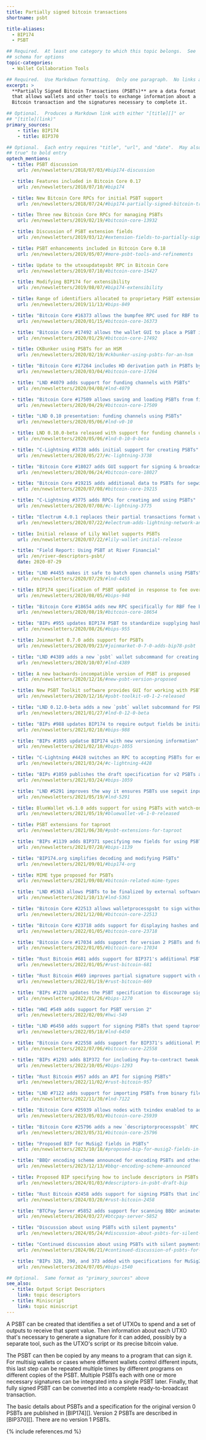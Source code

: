 ```yaml
---
title: Partially signed bitcoin transactions
shortname: psbt

title-aliases:
  - BIP174
  - PSBT

## Required.  At least one category to which this topic belongs.  See
## schema for options
topic-categories:
  - Wallet Collaboration Tools

## Required.  Use Markdown formatting.  Only one paragraph.  No links allowed.
excerpt: >
  **Partially Signed Bitcoin Transactions (PSBTs)** are a data format
  that allows wallets and other tools to exchange information about a
  Bitcoin transaction and the signatures necessary to complete it.

## Optional.  Produces a Markdown link with either "[title][]" or
## "[title](link)"
primary_sources:
    - title: BIP174
    - title: BIP370

## Optional.  Each entry requires "title", "url", and "date".  May also use "feature:
## true" to bold entry
optech_mentions:
  - title: PSBT discussion
    url: /en/newsletters/2018/07/03/#bip174-discussion

  - title: Features included in Bitcoin Core 0.17
    url: /en/newsletters/2018/07/10/#bip174

  - title: New Bitcoin Core RPCs for initial PSBT support
    url: /en/newsletters/2018/07/24/#bip174-partially-signed-bitcoin-transaction-psbt-support-merged

  - title: Three new Bitcoin Core RPCs for managing PSBTs
    url: /en/newsletters/2019/02/19/#bitcoin-core-13932

  - title: Discussion of PSBT extension fields
    url: /en/newsletters/2019/03/12/#extension-fields-to-partially-signed-bitcoin-transactions-psbts

  - title: PSBT enhancements included in Bitcoin Core 0.18
    url: /en/newsletters/2019/05/07/#more-psbt-tools-and-refinements

  - title: Update to the utxoupdatepsbt RPC in Bitcoin Core
    url: /en/newsletters/2019/07/10/#bitcoin-core-15427

  - title: Modifying BIP174 for extensibility
    url: /en/newsletters/2019/08/07/#bip174-extensibility

  - title: Range of identifiers allocated to proprietary PSBT extensions
    url: /en/newsletters/2019/11/13/#bips-849

  - title: "Bitcoin Core #16373 allows the bumpfee RPC used for RBF to return a PSBT"
    url: /en/newsletters/2020/01/15/#bitcoin-core-16373

  - title: "Bitcoin Core #17492 allows the wallet GUI to place a PSBT in the clipboard"
    url: /en/newsletters/2020/01/29/#bitcoin-core-17492

  - title: CKBunker using PSBTs for an HSM
    url: /en/newsletters/2020/02/19/#ckbunker-using-psbts-for-an-hsm

  - title: "Bitcoin Core #17264 includes HD derivation path in PSBTs by default"
    url: /en/newsletters/2020/03/04/#bitcoin-core-17264

  - title: "LND #4079 adds support for funding channels with PSBTs"
    url: /en/newsletters/2020/04/08/#lnd-4079

  - title: "Bitcoin Core #17509 allows saving and loading PSBTs from files"
    url: /en/newsletters/2020/04/29/#bitcoin-core-17509

  - title: "LND 0.10 presentation: funding channels using PSBTs"
    url: /en/newsletters/2020/05/06/#lnd-v0-10

  - title: LND 0.10.0-beta released with support for funding channels using PSBTs
    url: /en/newsletters/2020/05/06/#lnd-0-10-0-beta

  - title: "C-Lightning #3738 adds initial support for creating PSBTs"
    url: /en/newsletters/2020/05/27/#c-lightning-3738

  - title: "Bitcoin Core #18027 adds GUI support for signing & broadcasting PSBTs"
    url: /en/newsletters/2020/06/24/#bitcoin-core-18027

  - title: "Bitcoin Core #19215 adds additional data to PSBTs for segwit inputs"
    url: /en/newsletters/2020/07/08/#bitcoin-core-19215

  - title: "C-Lightning #3775 adds RPCs for creating and using PSBTs"
    url: /en/newsletters/2020/07/08/#c-lightning-3775

  - title: "Electrum 4.0.1 replaces their partial transactions format with PSBTs"
    url: /en/newsletters/2020/07/22/#electrum-adds-lightning-network-and-psbt-support

  - title: Initial release of Lily Wallet supports PSBTs
    url: /en/newsletters/2020/07/22/#lily-wallet-initial-release

  - title: "Field Report: Using PSBT at River Financial"
    url: /en/river-descriptors-psbt/
    date: 2020-07-29

  - title: "LND #4455 makes it safe to batch open channels using PSBTs"
    url: /en/newsletters/2020/07/29/#lnd-4455

  - title: BIP174 specification of PSBT updated in response to fee overpayment attack
    url: /en/newsletters/2020/08/05/#bips-948

  - title: "Bitcoin Core #18654 adds new RPC specifically for RBF fee bumping PSBTs"
    url: /en/newsletters/2020/08/19/#bitcoin-core-18654

  - title: "BIPs #955 updates BIP174 PSBT to standardize supplying hash preimages"
    url: /en/newsletters/2020/08/26/#bips-955

  - title: Joinmarket 0.7.0 adds support for PSBTs
    url: /en/newsletters/2020/09/23/#joinmarket-0-7-0-adds-bip78-psbt

  - title: "LND #4389 adds a new `psbt` wallet subcommand for creating & signing PSBTs"
    url: /en/newsletters/2020/10/07/#lnd-4389

  - title: A new backwards-incompatible version of PSBT is proposed
    url: /en/newsletters/2020/12/16/#new-psbt-version-proposed

  - title: New PSBT Toolkit software provides GUI for working with PSBTs
    url: /en/newsletters/2020/12/16/#psbt-toolkit-v0-1-2-released

  - title: "LND 0.12.0-beta adds a new `psbt` wallet subcommand for PSBTs"
    url: /en/newsletters/2021/01/27/#lnd-0-12-0-beta

  - title: "BIPs #988 updates BIP174 to require output fields be initialized"
    url: /en/newsletters/2021/02/10/#bips-988

  - title: "BIPs #1055 updatse BIP174 with new versioning information"
    url: /en/newsletters/2021/02/10/#bips-1055

  - title: "C-Lightning #4428 switches an RPC to accepting PSBTs for enhance validation"
    url: /en/newsletters/2021/03/24/#c-lightning-4428

  - title: "BIPs #1059 publishes the draft specification for v2 PSBTs as BIP370"
    url: /en/newsletters/2021/03/24/#bips-1059

  - title: "LND #5291 improves the way it ensures PSBTs use segwit inputs"
    url: /en/newsletters/2021/05/19/#lnd-5291

  - title: BlueWallet v6.1.0 adds support for using PSBTs with watch-only wallets
    url: /en/newsletters/2021/05/19/#bluewallet-v6-1-0-released

  - title: PSBT extensions for taproot
    url: /en/newsletters/2021/06/30/#psbt-extensions-for-taproot

  - title: "BIPs #1139 adds BIP371 specifying new fields for using PSBTs with P2TR spends"
    url: /en/newsletters/2021/07/28/#bips-1139

  - title: "BIP174.org simplifies decoding and modifying PSBTs"
    url: /en/newsletters/2021/09/01/#bip174-org

  - title: MIME type proposed for PSBTs
    url: /en/newsletters/2021/09/08/#bitcoin-related-mime-types

  - title: "LND #5363 allows PSBTs to be finalized by external software"
    url: /en/newsletters/2021/10/13/#lnd-5363

  - title: "Bitcoin Core #22513 allows walletprocesspsbt to sign without finalizing"
    url: /en/newsletters/2021/12/08/#bitcoin-core-22513

  - title: "Bitcoin Core #23718 adds support for displaying hashes and preimages contained in PSBTs"
    url: /en/newsletters/2022/01/05/#bitcoin-core-23718

  - title: "Bitcoin Core #17034 adds support for version 2 PSBTs and for preserving proprietary fields"
    url: /en/newsletters/2022/01/05/#bitcoin-core-17034

  - title: "Rust Bitcoin #681 adds support for BIP371's additional PSBT fields for taproot"
    url: /en/newsletters/2022/01/05/#rust-bitcoin-681

  - title: "Rust Bitcoin #669 improves partial signature support with discussion about nulldummy vectors"
    url: /en/newsletters/2022/01/19/#rust-bitcoin-669

  - title: "BIPs #1270 updates the PSBT specification to discourage signature placeholders"
    url: /en/newsletters/2022/01/26/#bips-1270

  - title: "HWI #549 adds support for PSBT version 2"
    url: /en/newsletters/2022/02/09/#hwi-549

  - title: "LND #6450 adds support for signing PSBTs that spend taproot outputs"
    url: /en/newsletters/2022/05/18/#lnd-6450

  - title: "Bitcoin Core #22558 adds support for BIP371's additional PSBT fields"
    url: /en/newsletters/2022/07/06/#bitcoin-core-22558

  - title: "BIPs #1293 adds BIP372 for including Pay-to-contract tweak fields in a PSBT"
    url: /en/newsletters/2022/10/05/#bips-1293

  - title: "Rust Bitcoin #957 adds an API for signing PSBTs"
    url: /en/newsletters/2022/11/02/#rust-bitcoin-957

  - title: "LND #7122 adds support for importing PSBTs from binary files"
    url: /en/newsletters/2022/11/30/#lnd-7122

  - title: "Bitcoin Core #25939 allows nodes with txindex enabled to add txs with `utxoupdatepsbt` RPC"
    url: /en/newsletters/2023/05/03/#bitcoin-core-25939

  - title: "Bitcoin Core #25796 adds a new `descriptorprocesspsbt` RPC for updating a PSBT"
    url: /en/newsletters/2023/05/31/#bitcoin-core-25796

  - title: "Proposed BIP for MuSig2 fields in PSBTs"
    url: /en/newsletters/2023/10/18/#proposed-bip-for-musig2-fields-in-psbts

  - title: "BBQr encoding scheme announced for encoding PSBTs and other data"
    url: /en/newsletters/2023/12/13/#bbqr-encoding-scheme-announced

  - title: Proposed BIP specifying how to include descriptors in PSBTs
    url: /en/newsletters/2024/01/03/#descriptors-in-psbt-draft-bip

  - title: "Rust Bitcoin #2458 adds support for signing PSBTs that include taproot inputs"
    url: /en/newsletters/2024/03/20/#rust-bitcoin-2458

  - title: "BTCPay Server #5852 adds support for scanning BBQr animated QR codes"
    url: /en/newsletters/2024/03/27/#btcpay-server-5852

  - title: "Discussion about using PSBTs with silent payments"
    url: /en/newsletters/2024/05/24/#discussion-about-psbts-for-silent-payments

  - title: "Continued discussion about using PSBTs with silent payments"
    url: /en/newsletters/2024/06/21/#continued-discussion-of-psbts-for-silent-payments

  - title: "BIPs 328, 390, and 373 added with specifications for MuSig2 key derivation, descriptors, and PSBTs"
    url: /en/newsletters/2024/07/05/#bips-1540

## Optional.  Same format as "primary_sources" above
see_also:
  - title: Output Script Descriptors
    link: topic descriptors
  - title: Miniscript
    link: topic miniscript
---
```

A PSBT can be created that identifies a set of UTXOs to spend and a
set of outputs to receive that spent value.  Then information about
each UTXO that's necessary to generate a signature for it can added,
possibly by a separate tool, such as the UTXO's script or its precise
bitcoin value.

The PSBT can then be copied by any means to a program that can sign it.  For
multisig wallets or cases where different wallets control different
inputs, this last step can be repeated multiple times by different
programs on different copies of the PSBT.  Multiple PSBTs each with
one or more necessary signatures can be integrated into a single
PSBT later.  Finally, that fully signed PSBT can be converted into a
complete ready-to-broadcast transaction.

The basic details about PSBTs and a specification for the original
version 0 PSBTs are published in [BIP174][].  Version 2 PSBTs are
described in [BIP370][].  There are no version 1 PSBTs.

{% include references.md %}
